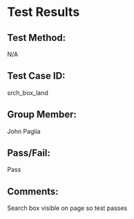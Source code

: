 # Test Results

## Test Method:
N/A

## Test Case ID:
srch_box_land

## Group Member:
John Paglia

## Pass/Fail:
Pass

## Comments:
Search box visible on page so test passes